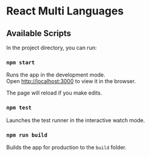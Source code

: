 # React Multi Languages

## Available Scripts

In the project directory, you can run:


### `npm start`

Runs the app in the development mode.\
Open [http://localhost:3000](http://localhost:3000) to view it in the browser.

The page will reload if you make edits.


### `npm test`

Launches the test runner in the interactive watch mode.


### `npm run build`

Builds the app for production to the `build` folder.
